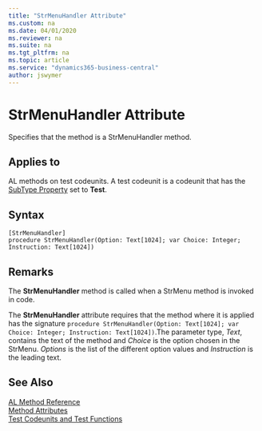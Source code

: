 ```yaml
---
title: "StrMenuHandler Attribute"
ms.custom: na
ms.date: 04/01/2020
ms.reviewer: na
ms.suite: na
ms.tgt_pltfrm: na
ms.topic: article
ms.service: "dynamics365-business-central"
author: jswymer
---
```


# StrMenuHandler Attribute

Specifies that the method is a StrMenuHandler method.

## Applies to  
AL methods on test codeunits. A test codeunit is a codeunit that has the [SubType Property](../properties/devenv-subtype-property.md) set to **Test**. 

## Syntax  
  
```  
[StrMenuHandler]
procedure StrMenuHandler(Option: Text[1024]; var Choice: Integer; Instruction: Text[1024])
```    

## Remarks

The **StrMenuHandler** method is called when a StrMenu method is invoked in code.

The **StrMenuHandler** attribute requires that the method where it is applied has the signature `procedure StrMenuHandler(Option: Text[1024]; var Choice: Integer; Instruction: Text[1024])`.The parameter type, *Text*,  contains the text of the method and *Choice* is the option chosen in the StrMenu. *Options* is the list of the different option values and *Instruction* is the leading text.

## See Also

[AL Method Reference](../methods-auto/library.md)  
[Method Attributes](devenv-method-attributes.md)  
[Test Codeunits and Test Functions](../devenv-test-codeunits-and-test-methods.md)  
